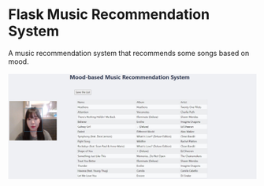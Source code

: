# Flask Music Recommendation System
A music recommendation system that recommends some songs based on mood.  
<br>
![result](./img/result.jpg)  
